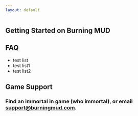 ```yaml
---
layout: default
---
```


## Getting Started on Burning MUD

## FAQ<br>
* test list
* test list1
* test list2

## Game Support<br>
### Find an immortal in game (who immortal), or email support@burningmud.com.
